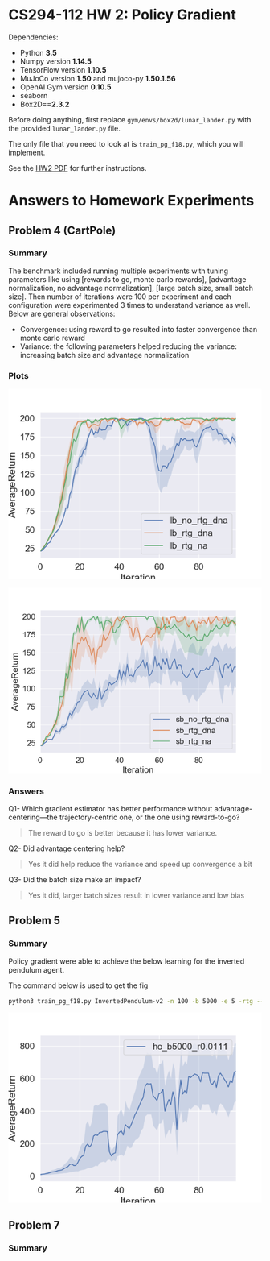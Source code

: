 # CS294-112 HW 2: Policy Gradient

Dependencies:

-   Python **3.5**
-   Numpy version **1.14.5**
-   TensorFlow version **1.10.5**
-   MuJoCo version **1.50** and mujoco-py **1.50.1.56**
-   OpenAI Gym version **0.10.5**
-   seaborn
-   Box2D==**2.3.2**

Before doing anything, first replace `gym/envs/box2d/lunar_lander.py` with the provided `lunar_lander.py` file.

The only file that you need to look at is `train_pg_f18.py`, which you will implement.

See the [HW2 PDF](http://rail.eecs.berkeley.edu/deeprlcourse/static/homeworks/hw2.pdf) for further instructions.

# Answers to Homework Experiments

## Problem 4 (CartPole)

### Summary

The benchmark included running multiple experiments with tuning parameters like using [rewards to go, monte carlo rewards], [advantage normalization, no advantage normalization], [large batch size, small batch size]. Then number of iterations were 100 per experiment and each configuration were experimented 3 times to understand variance as well. Below are general observations:

-   Convergence: using reward to go resulted into faster convergence than monte carlo reward
-   Variance: the following parameters helped reducing the variance: increasing batch size and advantage normalization

### Plots

![](fig/lb_CartPole-v0.png)

![](fig/sb_CartPole-v0.png)

### Answers

Q1- Which gradient estimator has better performance without advantage-centering—the trajectory-centric one, or the one using reward-to-go?

> The reward to go is better because it has lower variance.

Q2- Did advantage centering help?

> Yes it did help reduce the variance and speed up convergence a bit

Q3- Did the batch size make an impact?

> Yes it did, larger batch sizes result in lower variance and low bias

## Problem 5

### Summary
Policy gradient were able to achieve the below learning for the inverted pendulum agent.

The command below is used to get the fig

```bash
python3 train_pg_f18.py InvertedPendulum-v2 -n 100 -b 5000 -e 5 -rtg --exp_name hc_b5000_r0.0111 --learning_rate 1e-2 --n_layers 2 --size 16
```

![](fig/InvertedPendulum-v2.png)


## Problem 7
### Summary
